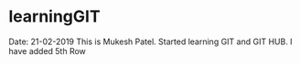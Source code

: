 # learningGIT

Date: 21-02-2019
This is Mukesh Patel. Started learning GIT and GIT HUB.
I have added 5th Row
